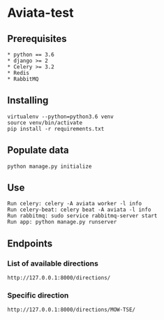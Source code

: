 # Aviata-test

## Prerequisites
```
* python == 3.6
* django >= 2
* Celery >= 3.2
* Redis
* RabbitMQ
```

## Installing
```
virtualenv --python=python3.6 venv
source venv/bin/activate
pip install -r requirements.txt
```

## Populate data
```
python manage.py initialize
```

## Use
```
Run celery: celery -A aviata worker -l info
Run celery-beat: celery beat -A aviata -l info
Run rabbitmq: sudo service rabbitmq-server start
Run app: python manage.py runserver
```

## Endpoints

### List of available directions
```
http://127.0.0.1:8000/directions/
```

### Specific direction
```
http://127.0.0.1:8000/directions/MOW-TSE/
```
